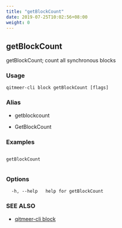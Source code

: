 ```yaml
---
title: "getBlockCount"
date: 2019-07-25T10:02:56+08:00
weight: 0
---
```


## getBlockCount

getBlockCount; count all synchronous blocks

### Usage

```
qitmeer-cli block getBlockCount [flags]
```



### Alias

- getblockcount

- GetBlockCount

### Examples

```

getBlockCount 
	
```

### Options

```
  -h, --help   help for getBlockCount
```

### SEE ALSO

* [qitmeer-cli block](/en/reference/qitmeer-cli/block/)	 

